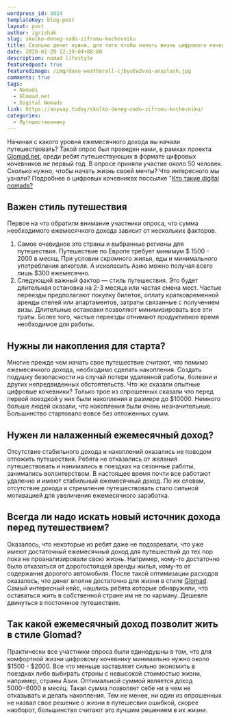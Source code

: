 ```yaml
---
wordpress_id: 3824
templateKey: blog-post
layout: post
author: igrishak
slug: skolko-deneg-nado-zifromu-kochevniku
title: Сколько денег нужно, для того чтобы начать жизнь цифрового кочевника?
date: 2020-01-20 12:39:04+00:00
description: nomad lifestyle
featuredpost: true
featuredimage: /img/dave-weatherall-cjbyutw3vxq-unsplash.jpg
comments: true
tags:
  - Nomads
  - Glomad.net
  - Digital Nomads
link: https://anyway.today/skolko-deneg-nado-zifromu-kochevniku/
categories:
  - Путешественнику
---
```

Начиная с какого уровня ежемесячного дохода вы начали путешествовать? Такой опрос был проведен нами, в рамках проекта [Glomad.net](http://glomad.net), среди ребят путешествующих в формате цифровых кочевников не первый год. В опросе приняли участие около 50 человек. Сколько нужно, чтобы начать жизнь своей мечты? Что интересного мы узнали? Подробнее о цифровых кочевниках поссылке "[Кто такие digital nomads?](https://anyway.today/digital-nomads/)

## Важен стиль путешествия

Первое на что обратили внимание участники опроса, что сумма необходимого ежемесячного дохода зависит от нескольких факторов.

1. Самое очевидное это страны и выбранные регионы для путешествия. Путешествие по Европе требует минимум $ 1500 - 2000 в месяц. При условии скромного жилья, еды и минимального употребления алкоголя. А исколесить Азию можно получая всего лишь $300 ежемесячно.
2. Следующий важный фактор — стиль путешествия. Это будет длительная остановка на 2-3 месяца или частая смена мест. Частые переезды предполагают покупку билетов, оплату кратковременной аренды отелей или апартаментов, затраты связанные с получением визы. Длительные остановки позволяют минимизировать все эти траты. Более того, частые переезды отнимают продуктивное время необходимое для работы.

## Нужны ли накопления для старта?

Многие прежде чем начать свое путешествие считают, что помимо ежемесячного дохода, необходимо сделать накопления. Создать подушку безопасности на случай потери удаленной работы, болезни и других непредвиденных обстоятельств. Что же сказали опытные цифровые кочевники? Только трое из опрошенных сказали что перед первой поездкой у них были накопления в размере до $10000. Немного больше людей сказали, что накопления были очень незначительные. Большинство стартовало вовсе без отложенных сумм.

## Нужен ли налаженный ежемесячный доход?

Отсутствие стабильного дохода и накоплений оказались не поводом отложить путешествия. Ребята не отказались от желания путешествовать и нанимались в поездках на сезонные работы, занимались волонтерством. В настоящее время почти все работают удаленно и имеют стабильный ежемесячный доход. По их словам, отсутствие дохода и стремление путешествовать стало сильной мотивацией для увеличения ежемесячного заработка.

## Всегда ли надо искать новый источник дохода перед путешествием?

Оказалось, что некоторые из ребят даже не подозревали, что уже имеют достаточный ежемесячный доход для путешествий до тех пор пока не проанализировали свою жизнь. Например, кому-то достаточно было отказаться от дорогостоящей аренды жилья, кому-то от содержания дорогого автомобиля. После такой оптимизации расходов оказалось, что денег вполне достаточно для жизни в стиле [Glomad](http://glomad.net).\
Самый интересный кейс, нашлись ребята которые обнаружили, что оставаться жить в собственной стране им не по карману. Дешевле двинуться в постоянное путешествие.

## Так какой ежемесячный доход позволит жить в стиле Glomad?

Практически все участники опроса были единодушны в том, что для комфортной жизни цифровому кочевнику минимально нужно около $1500 - $2000. Все что меньше заставляет сильно экономить в поездках либо выбирать страны с невысокой стоимостью жизни, например, страны Азии. Оптимальной суммой является доход $5000-$6000 в месяц. Такая сумма позволяет себе ни в чем не отказывать и делать накопления. Тем не менее, ни один из опрошенных не назвал свое решение о жизни в путешесвии ошибкой, скорее наоборот, большинство считают это лучшим решением в их жизни.